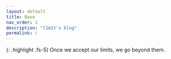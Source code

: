 ```yaml
---
layout: default
title: Base
nav_order: 1
description: "l1m1t's blog"
permalink: /
---
```


{: .highlight .fs-5}
Once we accept our limits, we go beyond them.
